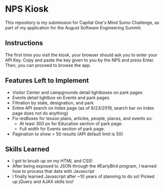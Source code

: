# NPS Kiosk
This repository is my submission for Capital One's Mind Sumo Challenge, as part of my application for the August Software Engineering Summit.

## Instructions
The first time you visit the kiosk, your browser should ask you to enter your API Key. Copy and paste the key given to you by the NPS and press Enter. Then, you can proceed to browse the app.

## Features Left to Implement
* Visitor Center and campgrounds detail lightboxes on park pages
* Events detail lightbox on Events and park pages
* Filtration by state, designation, and park
* Entire API search on Index page (as of 6/23/2019, search bar on index page does not do anything)
* Fix resBoxes for lesson plans, articles, people, places, and events so:
	* At least 300 px for Education section of park page.
	* Full width for Events section of park page.
* Pagination to show > 50 results (API default limit is 50)

## Skills Learned
* I got to brush up on my HTML and CSS!
* After being exposed to JSON through the #EarlyBird program, I learned how to process that data with Javascript
* I finally learned Javascript after ~10 years of planning to do so! Picked up jQuery and AJAX skills too!
